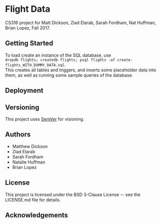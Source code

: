 # Flight Data
CS316 project for Matt Dickson, Ziad Elarab, Sarah Fordham, Nat Huffman, Brian Lopez, Fall 2017.

## Getting Started

To load create an instance of the SQL database, use  
`dropdb flights; createdb flights; psql flights -af create-flights_WITH_DUMMY_DATA.sql`.  
This creates all tables and triggers, and inserts some placeholder data into them, as well as running some sample queries of the database.


## Deployment


## Versioning

This project uses [SemVer](http://semver.org) for visioning.

## Authors

* Matthew Dickson
* Ziad Elarab
* Sarah Fordham
* Natalie Huffman
* Brian Lopez

## License

This project is licensed under the BSD 3-Clause License -- see the LICENSE.md file for details.

## Acknowledgements

